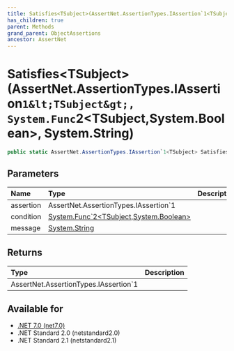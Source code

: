 ```yaml
---
title: Satisfies<TSubject>(AssertNet.AssertionTypes.IAssertion`1<TSubject>, System.Func`2<TSubject,System.Boolean>, System.String)
has_children: true
parent: Methods
grand_parent: ObjectAssertions
ancestor: AssertNet
---
```

# Satisfies&lt;TSubject&gt;(AssertNet.AssertionTypes.IAssertion`1&lt;TSubject&gt;, System.Func`2&lt;TSubject,System.Boolean&gt;, System.String)

```csharp
public static AssertNet.AssertionTypes.IAssertion`1<TSubject> Satisfies<TSubject>(AssertNet.AssertionTypes.IAssertion`1<TSubject> assertion, System.Func`2<TSubject,System.Boolean> condition, System.String message);
```

## Parameters
| Name      | Type                                                                                                                          | Description |
|:----------|:------------------------------------------------------------------------------------------------------------------------------|:------------|
| assertion | AssertNet.AssertionTypes.IAssertion`1<TSubject>                                                                               |             |
| condition | [System.Func`2<TSubject,System.Boolean>](https://learn.microsoft.com/en-us/dotnet/api/system.func-2<tsubject,system.boolean>) |             |
| message   | [System.String](https://learn.microsoft.com/en-us/dotnet/api/system.string)                                                   |             |


## Returns
| Type                                            | Description |
|:------------------------------------------------|:------------|
| AssertNet.AssertionTypes.IAssertion`1<TSubject> |             |

## Available for
- [.NET 7.0 (net7.0)](https://versionsof.net/core/7.0/)
- .NET Standard 2.0 (netstandard2.0)
- .NET Standard 2.1 (netstandard2.1)
